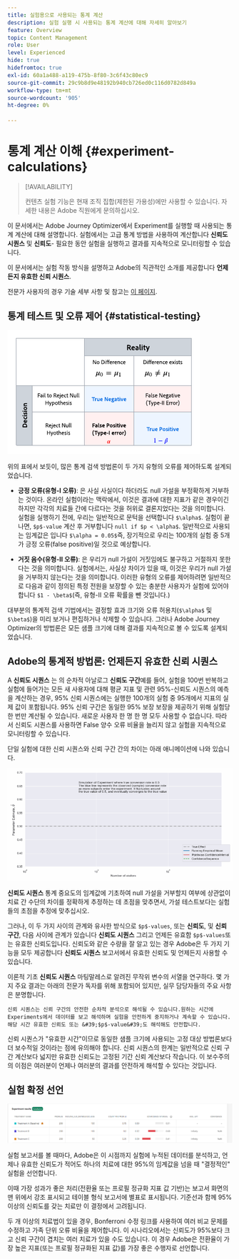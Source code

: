 ```yaml
---
title: 실험용으로 사용되는 통계 계산
description: 실험 실행 시 사용되는 통계 계산에 대해 자세히 알아보기
feature: Overview
topic: Content Management
role: User
level: Experienced
hide: true
hidefromtoc: true
exl-id: 60a1a488-a119-475b-8f80-3c6f43c80ec9
source-git-commit: 29c9b8d9e48192b940cb726ed0c116d0782d849a
workflow-type: tm+mt
source-wordcount: '905'
ht-degree: 0%

---
```


# 통계 계산 이해 {#experiment-calculations}

>[!AVAILABILITY]
>
>컨텐츠 실험 기능은 현재 조직 집합(제한된 가용성)에만 사용할 수 있습니다. 자세한 내용은 Adobe 직원에게 문의하십시오.

이 문서에서는 Adobe Journey Optimizer에서 Experiment를 실행할 때 사용되는 통계 계산에 대해 설명합니다. 실험에서는 고급 통계 방법을 사용하여 계산합니다 **신뢰도 시퀀스** 및 **신뢰도**- 필요한 동안 실험을 실행하고 결과를 지속적으로 모니터링할 수 있습니다.

이 문서에서는 실험 작동 방식을 설명하고 Adobe의 직관적인 소개를 제공합니다 **언제든지 유효한 신뢰 시퀀스**.

전문가 사용자의 경우 기술 세부 사항 및 참고는 [이 페이지](https://experienceleague.adobe.com/docs/journey-optimizer/assets/confidence_sequence_technical_details.pdf?lang=en).

## 통계 테스트 및 오류 제어 {#statistical-testing}

![](assets/technote_1.png)

위의 표에서 보듯이, 많은 통계 검색 방법론이 두 가지 유형의 오류를 제어하도록 설계되었습니다.

* **긍정 오류(유형-I 오류)**: 은 사실 사실이다 하더라도 null 가설을 부정확하게 거부하는 것이다. 온라인 실험이라는 맥락에서, 이것은 결과에 대한 지표가 같은 경우이긴 하지만 각각의 치료들 간에 다르다는 것을 허위로 결론지었다는 것을 의미합니다.
   </br>실험을 실행하기 전에, 우리는 일반적으로 문턱을 선택합니다 `$\alpha$`. 실험이 끝나면, `$p$-value` 계산 후 거부합니다 `null if $p < \alpha$`. 일반적으로 사용되는 임계값은 입니다 `$\alpha = 0.05$`즉, 장기적으로 우리는 100개의 실험 중 5개가 긍정 오류(false positive)일 것으로 예상합니다.

* **거짓 음수(유형-II 오류)**: 은 우리가 null 가설이 거짓임에도 불구하고 거절하지 못한다는 것을 의미합니다. 실험에서는, 사실상 차이가 있을 때, 이것은 우리가 null 가설을 거부하지 않는다는 것을 의미합니다. 이러한 유형의 오류를 제어하려면 일반적으로 다음과 같이 정의된 특정 전원을 보장할 수 있는 충분한 사용자가 실험에 있어야 합니다 `$1 - \beta$`(즉, 유형-II 오류 확률을 뺀 것입니다.)

대부분의 통계적 검색 기법에서는 결정할 효과 크기와 오류 허용치(`$\alpha$` 및 `$\beta$`)을 미리 보거나 편집하거나 삭제할 수 있습니다. 그러나 Adobe Journey Optimizer의 방법론은 모든 샘플 크기에 대해 결과를 지속적으로 볼 수 있도록 설계되었습니다.

## Adobe의 통계적 방법론: 언제든지 유효한 신뢰 시퀀스

A **신뢰도 시퀀스** 는 의 순차적 아날로그 **신뢰도 구간**&#x200B;예를 들어, 실험을 100번 반복하고 실험에 들어가는 모든 새 사용자에 대해 평균 지표 및 관련 95%-신뢰도 시퀀스의 예측을 계산하는 경우, 95% 신뢰 시퀀스에는 실행한 100개의 실험 중 95개에서 지표의 실제 값이 포함됩니다. 95% 신뢰 구간은 동일한 95% 보장 보장을 제공하기 위해 실험당 한 번만 계산될 수 있습니다. 새로운 사용자 한 명 한 명 모두 사용할 수 없습니다. 따라서 신뢰도 시퀀스를 사용하면 False 양수 오류 비율을 늘리지 않고 실험을 지속적으로 모니터링할 수 있습니다.

단일 실험에 대한 신뢰 시퀀스와 신뢰 구간 간의 차이는 아래 애니메이션에 나와 있습니다.

![](assets/technote_2.gif)

**신뢰도 시퀀스** 통계 중요도의 임계값에 기초하여 null 가설을 거부할지 여부에 상관없이 치료 간 수단의 차이를 정확하게 추정하는 데 초점을 맞추면서, 가설 테스트보다는 실험들의 초점을 추정에 맞추십시오.

그러나, 이 두 가지 사이의 관계와 유사한 방식으로 `$p$-values`, 또는 **신뢰도**, 및 **신뢰 구간**, 다음 사이에 관계가 있습니다 **신뢰도 시퀀스** 그리고 언제든 유효함 `$p$-values`또는 유효한 신뢰도입니다. 신뢰도와 같은 수량을 잘 알고 있는 경우 Adobe은 두 가지 기능을 모두 제공합니다 **신뢰도 시퀀스** 보고서에서 유효한 신뢰도 및 언제든지 사용할 수 있습니다.

이론적 기초 **신뢰도 시퀀스** 마팅말레스로 알려진 무작위 변수의 서열을 연구하다. 몇 가지 주요 결과는 아래의 전문가 독자를 위해 포함되어 있지만, 실무 담당자들의 주요 사항은 분명합니다.

    신뢰 시퀀스는 신뢰 구간의 안전한 순차적 분석으로 해석될 수 있습니다.원하는 시간에 Experiments에서 데이터를 보고 해석하며 실험을 안전하게 중지하거나 계속할 수 있습니다. 해당 시간 유효한 신뢰도 또는 &#39;$p$-value&#39;도 해석해도 안전합니다.

신뢰 시퀀스가 &quot;유효한 시간&quot;이므로 동일한 샘플 크기에 사용되는 고정 대상 방법론보다 더 보수적일 것이라는 점에 유의해야 합니다. 신뢰 시퀀스의 한계는 일반적으로 신뢰 구간 계산보다 넓지만 유효한 신뢰도는 고정된 기간 신뢰 계산보다 작습니다. 이 보수주의의 이점은 여러분이 언제나 여러분의 결과를 안전하게 해석할 수 있다는 것입니다.

## 실험 확정 선언

![](assets/experimentation_report_2.png)

실험 보고서를 볼 때마다, Adobe은 이 시점까지 실험에 누적된 데이터를 분석하고, 언제나 유효한 신뢰도가 적어도 하나의 치료에 대한 95%의 임계값을 넘을 때 &quot;결정적인&quot; 실험을 선언합니다.

이때 가장 성과가 좋은 처리(전환율 또는 프로필 정규화 지표 값 기반)는 보고서 화면의 맨 위에서 강조 표시되고 테이블 형식 보고서에 별표로 표시됩니다. 기준선과 함께 95% 이상의 신뢰도를 갖는 치료만 이 결정에서 고려됩니다.

두 개 이상의 치료법이 있을 경우, Bonferroni 수정 링크를 사용하여 여러 비교 문제를 수정하고 가족 단위 오류 비율을 제어합니다. 이 시나리오에서는 신뢰도가 95%보다 크고 신뢰 구간이 겹치는 여러 치료가 있을 수도 있습니다. 이 경우 Adobe은 전환율이 가장 높은 지표(또는 프로필 정규화된 지표 값)를 가장 좋은 수행자로 선언합니다.
